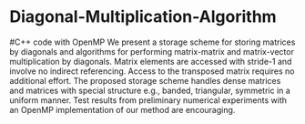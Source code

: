 # Diagonal-Multiplication-Algorithm
#C++ code with OpenMP 
We present a storage scheme for storing matrices by diagonals and algorithms for performing matrix-matrix and matrix-vector multiplication by diagonals. Matrix elements are accessed with stride-1 and involve no indirect referencing. Access to the transposed matrix requires no additional effort. The proposed storage scheme handles dense matrices and matrices with special structure e.g., banded, triangular, symmetric in a uniform manner. Test results from preliminary numerical experiments with an OpenMP implementation of our method are encouraging.
